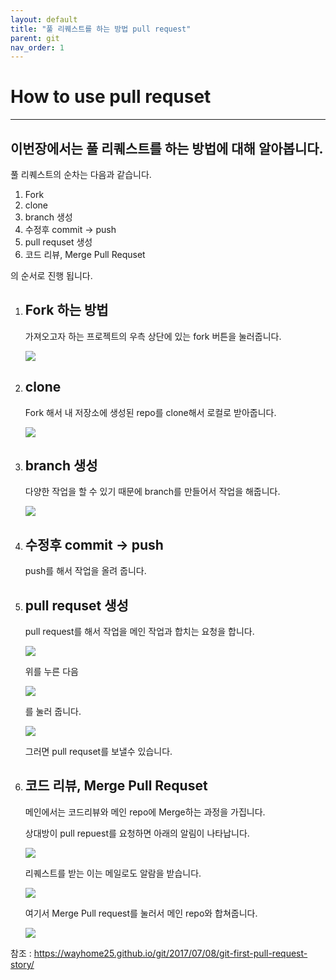 ```yaml
---
layout: default
title: "풀 리퀘스트를 하는 방법 pull request"
parent: git
nav_order: 1
---
```

# How to use pull requset

---

## 이번장에서는 풀 리퀘스트를 하는 방법에 대해 알아봅니다.

풀 리퀘스트의 순차는 다음과 같습니다.

1. Fork
2. clone
3. branch 생성
4. 수정후 commit -> push
5. pull requset 생성
6. 코드 리뷰, Merge Pull Requset

의 순서로 진행 됩니다.

 1. ## Fork 하는 방법

    가져오고자 하는 프로젝트의 우측 상단에 있는 fork 버튼을 눌러줍니다.

    ![](https://github.com/C0deWave/C0deWave.github.io/blob/master/image/200522/%EC%8A%A4%ED%81%AC%EB%A6%B0%EC%83%B7%202020-05-22%20%EC%98%A4%EC%A0%84%2012.14.12.png?raw=true)

2. ## clone

    Fork 해서 내 저장소에 생성된 repo를 clone해서 로컬로 받아줍니다.

    ![](https://github.com/C0deWave/C0deWave.github.io/blob/master/image/200522/%EC%8A%A4%ED%81%AC%EB%A6%B0%EC%83%B7%202020-05-22%20%EC%98%A4%EC%A0%84%2012.16.04.png?raw=true)

3. ## branch 생성

    다양한 작업을 할 수 있기 때문에 branch를 만들어서 작업을 해줍니다.  

    ![](https://github.com/C0deWave/C0deWave.github.io/blob/master/image/200522/%EC%8A%A4%ED%81%AC%EB%A6%B0%EC%83%B7%202020-05-22%20%EC%98%A4%EC%A0%84%2012.16.33.png?raw=true)


4. ## 수정후 commit -> push

    push를 해서 작업을 올려 줍니다.


5. ## pull requset 생성

    pull request를 해서 작업을 메인 작업과 합치는 요청을 합니다.

    ![](https://github.com/C0deWave/C0deWave.github.io/blob/master/image/200522/%EC%8A%A4%ED%81%AC%EB%A6%B0%EC%83%B7%202020-05-22%20%EC%98%A4%EC%A0%84%2012.17.18.png?raw=true)

    위를 누른 다음

    ![](https://github.com/C0deWave/C0deWave.github.io/blob/master/image/200522/%EC%8A%A4%ED%81%AC%EB%A6%B0%EC%83%B7%202020-05-22%20%EC%98%A4%EC%A0%84%2012.17.41.png?raw=true)

    를 눌러 줍니다.

    ![](https://github.com/C0deWave/C0deWave.github.io/blob/master/image/200522/%EC%8A%A4%ED%81%AC%EB%A6%B0%EC%83%B7%202020-05-22%20%EC%98%A4%EC%A0%84%2012.17.58.png?raw=true)

    그러면 pull requset를 보낼수 있습니다.


6. ## 코드 리뷰, Merge Pull Requset

    메인에서는 코드리뷰와 메인 repo에 Merge하는 과정을 가집니다.

    상대방이 pull repuest를 요청하면 아래의 알림이 나타납니다.

    ![](https://github.com/C0deWave/C0deWave.github.io/blob/master/image/200522/%EC%8A%A4%ED%81%AC%EB%A6%B0%EC%83%B7%202020-05-21%20%EC%98%A4%ED%9B%84%2011.37.17.png?raw=true)    
    
    리퀘스트를 받는 이는 메일로도 알람을 받습니다.
    
    ![](https://github.com/C0deWave/C0deWave.github.io/blob/master/image/200522/%EC%8A%A4%ED%81%AC%EB%A6%B0%EC%83%B7%202020-05-21%20%EC%98%A4%ED%9B%84%2011.41.38.png?raw=true)

    여기서 Merge Pull request를 눌러서 메인 repo와 합쳐줍니다.

    ![](https://github.com/C0deWave/C0deWave.github.io/blob/master/image/200522/%EC%8A%A4%ED%81%AC%EB%A6%B0%EC%83%B7%202020-05-21%20%EC%98%A4%ED%9B%84%2011.38.53.png?raw=true)




참조 : https://wayhome25.github.io/git/2017/07/08/git-first-pull-request-story/